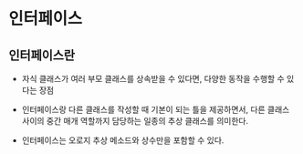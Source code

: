 # 
# 인터페이스

## 인터페이스란

* 자식 클래스가 여러 부모 클래스를 상속받을 수 있다면, 다양한 동작을 수행할 수 있다는 장점

* 인터페이스랑 다른 클래스를 작성할 때 기본이 되는 틀을 제공하면서, 다른 클래스 사이의 중간 매개 역할까지 담당하는 일종의 추상 클래스를 의미한다.

* 인터페이스는 오로지 추상 메소드와 상수만을 포함할 수 있다.